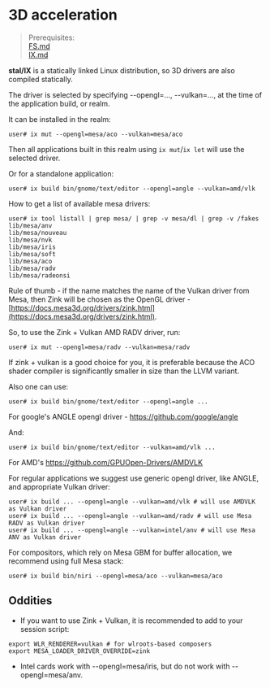 # 3D acceleration

> Prerequisites:<br>
> [FS.md](FS.md)<br>
> [IX.md](IX.md)

<!-- {% raw %} -->

**stal/IX** is a statically linked Linux distribution, so 3D drivers are also compiled statically.

The driver is selected by specifying --opengl=..., --vulkan=..., at the time of the application build, or realm.

It can be installed in the realm:

```shell
user# ix mut --opengl=mesa/aco --vulkan=mesa/aco
```

Then all applications built in this realm using `ix mut`/`ix let` will use the selected driver.

Or for a standalone application:

```shell
user# ix build bin/gnome/text/editor --opengl=angle --vulkan=amd/vlk
```

How to get a list of available mesa drivers:

```shell
user# ix tool listall | grep mesa/ | grep -v mesa/dl | grep -v /fakes
lib/mesa/anv
lib/mesa/nouveau
lib/mesa/nvk
lib/mesa/iris
lib/mesa/soft
lib/mesa/aco
lib/mesa/radv
lib/mesa/radeonsi
```

Rule of thumb - if the name matches the name of the Vulkan driver from Mesa, then Zink will be chosen as the OpenGL driver - [https://docs.mesa3d.org/drivers/zink.html](https://docs.mesa3d.org/drivers/zink.html).

So, to use the Zink + Vulkan AMD RADV driver, run:

```shell
user# ix mut --opengl=mesa/radv --vulkan=mesa/radv
```

If zink + vulkan is a good choice for you, it is preferable because the ACO shader compiler is significantly smaller in size than the LLVM variant.

Also one can use:

```shell
user# ix build bin/gnome/text/editor --opengl=angle ...
```

For google's ANGLE opengl driver - https://github.com/google/angle

And:

```shell
user# ix build bin/gnome/text/editor --vulkan=amd/vlk ...
```

For AMD's https://github.com/GPUOpen-Drivers/AMDVLK

For regular applications we suggest use generic opengl driver, like ANGLE, and appropriate Vulkan driver:

```shell
user# ix build ... --opengl=angle --vulkan=amd/vlk # will use AMDVLK as Vulkan driver
user# ix build ... --opengl=angle --vulkan=amd/radv # will use Mesa RADV as Vulkan driver
user# ix build ... --opengl=angle --vulkan=intel/anv # will use Mesa ANV as Vulkan driver
```

For compositors, which rely on Mesa GBM for buffer allocation, we recommend using full Mesa stack:

```shell
user# ix build bin/niri --opengl=mesa/aco --vulkan=mesa/aco
```

## Oddities
* If you want to use Zink + Vulkan, it is recommended to add to your session script:
```shell
export WLR_RENDERER=vulkan # for wlroots-based composers
export MESA_LOADER_DRIVER_OVERRIDE=zink
```
* Intel cards work with --opengl=mesa/iris, but do not work with --opengl=mesa/anv.

<!-- {% endraw %} -->
